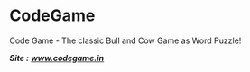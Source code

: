 # CodeGame
Code Game - The classic Bull and Cow Game as Word Puzzle!

***Site :*** ___www.codegame.in___
